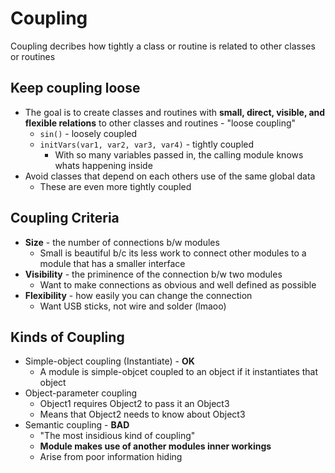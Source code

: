 # Coupling

Coupling decribes how tightly a class or routine is related to other classes or routines

## Keep coupling loose

* The goal is to create classes and routines with **small, direct, visible, and flexible relations** to other classes and routines - "loose coupling"
  * `sin()` - loosely coupled
  * `initVars(var1, var2, var3, var4)` - tightly coupled
    * With so many variables passed in, the calling module knows whats happening inside
* Avoid classes that depend on each others use of the same global data
  * These are even more tightly coupled

## Coupling Criteria

* **Size** - the number of connections b/w modules
  * Small is beautiful b/c its less work to connect other modules to a module that has a smaller interface
* **Visibility** - the priminence of the connection b/w two modules
  * Want to make connections as obvious and well defined as possible
* **Flexibility** - how easily you can change the connection
  * Want USB sticks, not wire and solder (lmaoo)

## Kinds of Coupling

* Simple-object coupling (Instantiate) - **OK**
  * A module is simple-objcet coupled to an object if it instantiates that object
* Object-parameter coupling
  * Object1 requires Object2 to pass it an Object3
  * Means that Object2 needs to know about Object3
* Semantic coupling - **BAD**
  * "The most insidious kind of coupling"
  * **Module makes use of another modules inner workings**
  * Arise from poor information hiding
